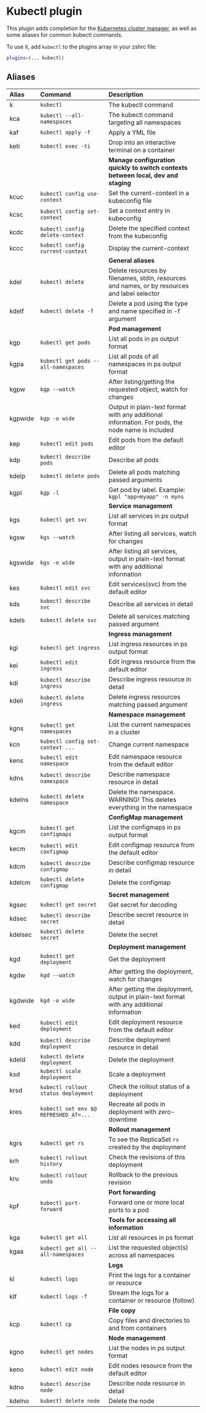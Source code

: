 # Kubectl plugin

This plugin adds completion for the [Kubernetes cluster manager](https://kubernetes.io/docs/reference/kubectl/kubectl/),
as well as some aliases for common kubectl commands.

To use it, add `kubectl` to the plugins array in your zshrc file:

```zsh
plugins=(... kubectl)
```

## Aliases

| Alias   | Command                             | Description                                                                                      |
|:--------|:------------------------------------|:-------------------------------------------------------------------------------------------------|
| k       | `kubectl`                           | The kubectl command                                                                              |
| kca     | `kubectl --all-namespaces`          | The kubectl command targeting all namespaces                                                     |
| kaf     | `kubectl apply -f`                  | Apply a YML file                                                                                 |
| keti    | `kubectl exec -ti`                  | Drop into an interactive terminal on a container                                                 |
|         |                                     | **Manage configuration quickly to switch contexts between local, dev and staging**               |
| kcuc    | `kubectl config use-context`        | Set the current-context in a kubeconfig file                                                     |
| kcsc    | `kubectl config set-context`        | Set a context entry in kubeconfig                                                                |
| kcdc    | `kubectl config delete-context`     | Delete the specified context from the kubeconfig                                                 |
| kccc    | `kubectl config current-context`    | Display the current-context                                                                      |
|         |                                     | **General aliases**                                                                              |
| kdel    | `kubectl delete`                    | Delete resources by filenames, stdin, resources and names, or by resources and label selector    |
| kdelf   | `kubectl delete -f`                 | Delete a pod using the type and name specified in -f argument                                    |
|         |                                     | **Pod management**                                                                               |
| kgp     | `kubectl get pods`                  | List all pods in ps output format                                                                |
| kgpa    | `kubectl get pods --all-namespaces` | List all pods of all namespaces in ps output format                                              |
| kgpw    | `kgp --watch`                       | After listing/getting the requested object, watch for changes                                    |
| kgpwide | `kgp -o wide`                       | Output in plain-text format with any additional information. For pods, the node name is included |
| kep     | `kubectl edit pods`                 | Edit pods from the default editor                                                                |
| kdp     | `kubectl describe pods`             | Describe all pods                                                                                |
| kdelp   | `kubectl delete pods`               | Delete all pods matching passed arguments                                                        |
| kgpl    | `kgp -l`                            | Get pod by label. Example: `kgpl "app=myapp" -n myns`                                            |
|         |                                     | **Service management**                                                                           |
| kgs     | `kubectl get svc`                   | List all services in ps output format                                                            |
| kgsw    | `kgs --watch`                       | After listing all services, watch for changes                                                    |
| kgswide | `kgs -o wide`                       | After listing all services, output in plain-text format with any additional information          |
| kes     | `kubectl edit svc`                  | Edit services(svc) from the default editor                                                       |
| kds     | `kubectl describe svc`              | Describe all services in detail                                                                  |
| kdels   | `kubectl delete svc`                | Delete all services matching passed argument                                                     |
|         |                                     | **Ingress management**                                                                           |
| kgi     | `kubectl get ingress`               | List ingress resources in ps output format                                                       |
| kei     | `kubectl edit ingress`              | Edit ingress resource from the default editor                                                    |
| kdi     | `kubectl describe ingress`          | Describe ingress resource in detail                                                              |
| kdeli   | `kubectl delete ingress`            | Delete ingress resources matching passed argument                                                |
|         |                                     | **Namespace management**                                                                         |
| kgns    | `kubectl get namespaces`            | List the current namespaces in a cluster                                                         |
| kcn     | `kubectl config set-context ...`    | Change current namespace |
| kens    | `kubectl edit namespace`            | Edit namespace resource from the default editor                                                  |
| kdns    | `kubectl describe namespace`        | Describe namespace resource in detail                                                            |
| kdelns  | `kubectl delete namespace`          | Delete the namespace. WARNING! This deletes everything in the namespace                          |
|         |                                     | **ConfigMap management**                                                                         |
| kgcm    | `kubectl get configmaps`            | List the configmaps in ps output format                                                          |
| kecm    | `kubectl edit configmap`            | Edit configmap resource from the default editor                                                  |
| kdcm    | `kubectl describe configmap`        | Describe configmap resource in detail                                                            |
| kdelcm  | `kubectl delete configmap`          | Delete the configmap                                                                             |
|         |                                     | **Secret management**                                                                            |
| kgsec   | `kubectl get secret`                | Get secret for decoding                                                                          |
| kdsec   | `kubectl describe secret`           | Describe secret resource in detail                                                               |
| kdelsec | `kubectl delete secret`             | Delete the secret                                                                                |
|         |                                     | **Deployment management**                                                                        |
| kgd     | `kubectl get deployment`            | Get the deployment                                                                               |
| kgdw    | `kgd --watch`                       | After getting the deployment, watch for changes                                                  |
| kgdwide | `kgd -o wide`                       | After getting the deployment, output in plain-text format with any additional information        |
| ked     | `kubectl edit deployment`           | Edit deployment resource from the default editor                                                 |
| kdd     | `kubectl describe deployment`       | Describe deployment resource in detail                                                           |
| kdeld   | `kubectl delete deployment`         | Delete the deployment                                                                            |
| ksd     | `kubectl scale deployment`          | Scale a deployment                                                                               |
| krsd    | `kubectl rollout status deployment` | Check the rollout status of a deployment                                                         |
| kres    | `kubectl set env $@ REFRESHED_AT=...` | Recreate all pods in deployment with zero-downtime                                                         |
|         |                                     | **Rollout management**                                                                           |
| kgrs    | `kubectl get rs`                    | To see the ReplicaSet `rs` created by the deployment                                             |
| krh     | `kubectl rollout history`           | Check the revisions of this deployment                                                           |
| kru     | `kubectl rollout undo`              | Rollback to the previous revision                                                                |
|         |                                     | **Port forwarding**                                                                              |
| kpf     | `kubectl port-forward`              | Forward one or more local ports to a pod                                                         |
|         |                                     | **Tools for accessing all information**                                                          |
| kga     | `kubectl get all`                   | List all resources in ps format                                                                  |
| kgaa    | `kubectl get all --all-namespaces`  | List the requested object(s) across all namespaces                                               |
|         |                                     | **Logs**                                                                                         |
| kl      | `kubectl logs`                      | Print the logs for a container or resource                                                       |
| klf     | `kubectl logs -f`                   | Stream the logs for a container or resource (follow)                                             |
|         |                                     | **File copy**                                                                                    |
| kcp     | `kubectl cp`                        | Copy files and directories to and from containers                                                |
|         |                                     | **Node management**                                                                              |
| kgno    | `kubectl get nodes`                 | List the nodes in ps output format                                                               |
| keno    | `kubectl edit node`                 | Edit nodes resource from the default editor                                                      |
| kdno    | `kubectl describe node`             | Describe node resource in detail                                                                 |
| kdelno  | `kubectl delete node`               | Delete the node                                                                                  |
